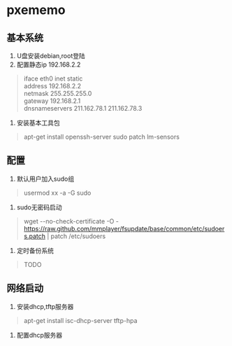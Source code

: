 pxememo
=======

基本系统
----
1. U盘安装debian,root登陆
1. 配置静态ip 192.168.2.2
> iface eth0 inet static  
        address 192.168.2.2  
        netmask 255.255.255.0  
        gateway 192.168.2.1  
        dnsnameservers 211.162.78.1 211.162.78.3
        
1. 安装基本工具包
> apt-get install openssh-server sudo patch lm-sensors

配置
----
1. 默认用户加入sudo组
> usermod xx -a -G sudo

1. sudo无密码启动
> wget --no-check-certificate -O - https://raw.github.com/mmplayer/fsupdate/base/common/etc/sudoers.patch | patch /etc/sudoers

1. 定时备份系统
> TODO

网络启动
----
1. 安装dhcp,tftp服务器
>  apt-get install isc-dhcp-server tftp-hpa

1. 配置dhcp服务器

